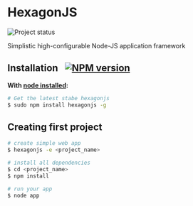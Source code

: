 HexagonJS
=======

![Project status](https://travis-ci.org/raaymax/hexagon.svg)


Simplistic high-configurable Node-JS application framework

## Installation &nbsp;  [![NPM version](https://badge.fury.io/js/hexagonjs.svg)](https://badge.fury.io/js/hexagonjs)

**With [node installed](http://nodejs.org):**
```sh
# Get the latest stabe hexagonjs
$ sudo npm install hexagonjs -g
```

## Creating first project
```sh
# create simple web app
$ hexagonjs -e <project_name>

# install all dependencies
$ cd <project_name>
$ npm install

# run your app
$ node app
```


